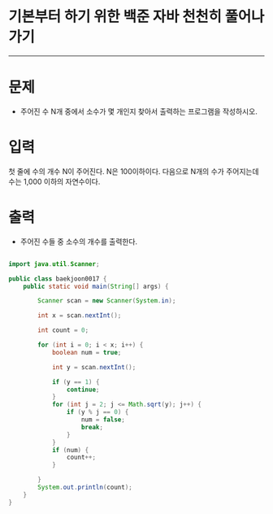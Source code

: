 # 기본부터 하기 위한 백준 자바 천천히 풀어나가기
--------------------------------------------

# 문제
 - 주어진 수 N개 중에서 소수가 몇 개인지 찾아서 출력하는 프로그램을 작성하시오.
 
# 입력
 첫 줄에 수의 개수 N이 주어진다. N은 100이하이다. 다음으로 N개의 수가 주어지는데 수는 1,000 이하의 자연수이다.
# 출력
 - 주어진 수들 중 소수의 개수를 출력한다.
 
 
~~~java

import java.util.Scanner;

public class baekjoon0017 {
	public static void main(String[] args) {

		Scanner scan = new Scanner(System.in);

		int x = scan.nextInt();

		int count = 0;

		for (int i = 0; i < x; i++) {
			boolean num = true;

			int y = scan.nextInt();

			if (y == 1) {
				continue;
			}
			for (int j = 2; j <= Math.sqrt(y); j++) {
				if (y % j == 0) {
					num = false;
					break;
				}
			}
			if (num) {
				count++;
			}

		}
		System.out.println(count);
	}
}
~~~